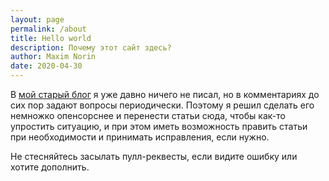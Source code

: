 ```yaml
---
layout: page
permalink: /about
title: Hello world
description: Почему этот сайт здесь?
author: Maxim Norin
date: 2020-04-30
---
```


В [мой старый блог](https://mnorin.com) я уже давно ничего не писал, но в комментариях до сих пор задают вопросы периодически. Поэтому я решил сделать его немножко опенсорснее и перенести статьи сюда, чтобы как-то упростить ситуацию, и при этом иметь возможность править статьи при необходимости и принимать исправления, если нужно. 

Не стесняйтесь засылать пулл-реквесты, если видите ошибку или хотите дополнить.